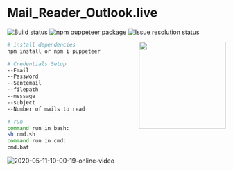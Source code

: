 # Mail_Reader_Outlook.live

[![Build status](https://img.shields.io/travis/com/puppeteer/puppeteer/master.svg)](https://travis-ci.com/puppeteer/puppeteer) [![npm puppeteer package](https://img.shields.io/npm/v/puppeteer.svg)](https://npmjs.org/package/puppeteer) [![Issue resolution status](https://isitmaintained.com/badge/resolution/puppeteer/puppeteer.svg)](https://github.com/puppeteer/puppeteer/issues)


<img src="https://user-images.githubusercontent.com/10379601/29446482-04f7036a-841f-11e7-9872-91d1fc2ea683.png" height="200" align="right">


``` bash
# install dependencies
npm install or npm i puppeteer

# Credentials Setup
--Email
--Password
--Sentemail
--filepath
--message
--subject
--Number of mails to read

# run
command run in bash:
sh cmd.sh
command run in cmd:
cmd.bat

```

![2020-05-11-10-00-19-online-video](https://user-images.githubusercontent.com/31733809/81665577-7e98c800-945e-11ea-9570-a2be34f90e9d.gif)
